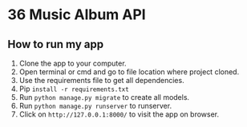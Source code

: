 # 36 Music Album API
## How to run my app
1. Clone the app to your computer.
2. Open terminal or cmd  and go to file location where project cloned.
3. Use the requirements file to get all dependencies.
4. Pip `install -r requirements.txt`
5. Run `python manage.py migrate` to create all models.
6. Run `python manage.py runserver` to runserver.
7. Click on `http://127.0.0.1:8000/` to visit the app on browser.
